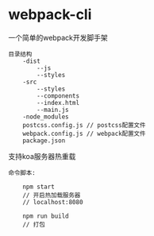 # webpack-cli

一个简单的webpack开发脚手架

```
目录结构
    -dist 
        --js
        --styles
    -src
        --styles
        --components
        --index.html
        --main.js
    -node_modules
    postcss.config.js // postcss配置文件
    webpack.config.js // webpack配置文件
    package.json
```

支持koa服务器热重载

```
命令脚本:

    npm start
    // 开启热加载服务器
    // localhost:8080

    npm run build
    // 打包
```

